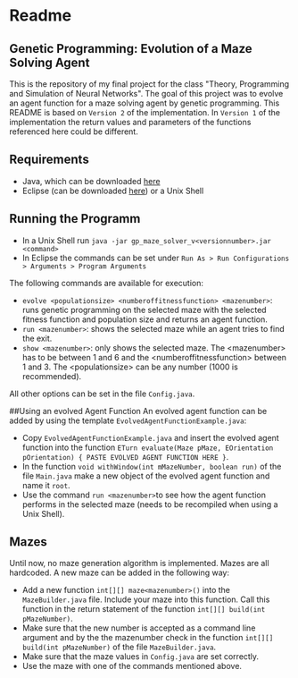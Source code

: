 # Readme
## Genetic Programming: Evolution of a Maze Solving Agent
This is the repository of my final project for the class "Theory, Programming and Simulation of Neural Networks". The goal of this project was to evolve an agent function for a maze solving agent by genetic programming. This README is based on `Version 2` of the implementation. In `Version 1` of the implementation the return values and parameters of the functions referenced here could be different.

## Requirements
* Java, which can be downloaded [here](https://www.java.com/de/download/)
* Eclipse (can be downloaded [here](https://eclipse.org/downloads/)) or a Unix Shell

## Running the Programm
* In a Unix Shell run `java -jar gp_maze_solver_v<versionnumber>.jar <command>`
* In Eclipse the commands can be set under `Run As > Run Configurations > Arguments > Program Arguments`

The following commands are available for execution:
* `evolve <populationsize> <numberoffitnessfunction> <mazenumber>`: runs genetic programming on the selected maze with the selected fitness function and population size and returns an agent function.
* `run <mazenumber>`: shows the selected maze while an agent tries to find the exit.
* `show <mazenumber>`: only shows the selected maze.
The &lt;mazenumber&gt; has to be between 1 and 6 and the &lt;numberoffitnessfunction&gt; between 1 and 3. The &lt;populationsize&gt; can be any number (1000 is recommended).

All other options can be set in the file `Config.java`.

##Using an evolved Agent Function
An evolved agent function can be added by using the template `EvolvedAgentFunctionExample.java`:
* Copy `EvolvedAgentFunctionExample.java` and insert the evolved agent function into the function `ETurn evaluate(Maze pMaze, EOrientation pOrientation) { PASTE EVOLVED AGENT FUNCTION HERE }`.
* In the function `void withWindow(int mMazeNumber, boolean run)` of the file `Main.java` make a new object of the evolved agent function and name it `root`.
* Use the command `run <mazenumber>`to see how the agent function performs in the selected maze (needs to be recompiled when using a Unix Shell).

## Mazes
Until now, no maze generation algorithm is implemented. Mazes are all hardcoded. A new maze can be added in the following way:
* Add a new function `int[][] maze<mazenumber>()` into the `MazeBuilder.java` file. Include your maze into this function. Call this function in the return statement of the function `int[][] build(int pMazeNumber)`.
* Make sure that the new number is accepted as a command line argument and by the the mazenumber check in the function `int[][] build(int pMazeNumber)` of the file `MazeBuilder.java`.
* Make sure that the maze values in `Config.java` are set correctly.
* Use the maze with one of the commands mentioned above.

